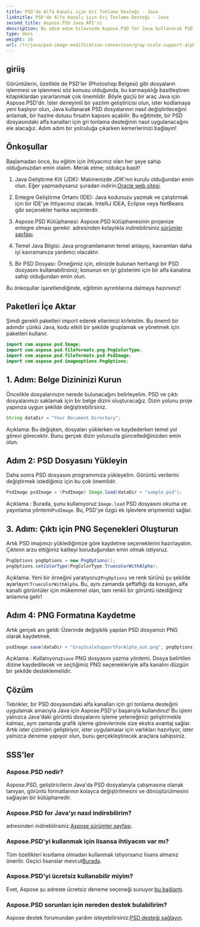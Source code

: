 ```yaml
---
title: PSD'de Alfa Kanalı için Gri Tonlama Desteği - Java
linktitle: PSD'de Alfa Kanalı için Gri Tonlama Desteği - Java
second_title: Aspose.PSD Java API'si
description: Bu adım adım kılavuzda Aspose.PSD for Java kullanarak PSD dosyalarını nasıl yöneteceğinizi ve alfa kanalları için gri tonlama desteğini nasıl uygulayacağınızı öğrenin.
type: docs
weight: 16
url: /tr/java/psd-image-modification-conversion/gray-scale-support-alpha-channel-psd/
---
```

## giriiş

Görüntülerin, özellikle de PSD'ler (Photoshop Belgesi) gibi dosyaların işlenmesi ve işlenmesi söz konusu olduğunda, bu karmaşıklığı basitleştiren kitaplıklardan yararlanmak çok önemlidir. Böyle güçlü bir araç Java için Aspose.PSD'dir. İster deneyimli bir yazılım geliştiricisi olun, ister kodlamaya yeni başlıyor olun, Java kullanarak PSD dosyalarının nasıl değiştirileceğini anlamak, bir hazine dolusu fırsatın kapısını açabilir. Bu eğitimde, bir PSD dosyasındaki alfa kanalları için gri tonlama desteğinin nasıl uygulanacağını ele alacağız. Adım adım bir yolculuğa çıkarken kemerlerinizi bağlayın!

## Önkoşullar

Başlamadan önce, bu eğitim için ihtiyacınız olan her şeye sahip olduğunuzdan emin olalım. Merak etme; oldukça basit!

1.  Java Geliştirme Kiti (JDK): Makinenizde JDK'nın kurulu olduğundan emin olun. Eğer yapmadıysanız şuradan indirin.[Oracle web sitesi](https://www.oracle.com/java/technologies/javase-jdk11-downloads.html).

2. Entegre Geliştirme Ortamı (IDE): Java kodunuzu yazmak ve çalıştırmak için bir IDE'ye ihtiyacınız olacak. IntelliJ IDEA, Eclipse veya NetBeans gibi seçenekler harika seçimlerdir.

3.  Aspose.PSD Kütüphanesi: Aspose.PSD kütüphanesinin projenize entegre olması gerekir. adresinden kolaylıkla indirebilirsiniz.[sürümler sayfası](https://releases.aspose.com/psd/java/).

4. Temel Java Bilgisi: Java programlamanın temel anlayışı, kavramları daha iyi kavramanıza yardımcı olacaktır.

5. Bir PSD Dosyası: Örneğimiz için, elinizde bulunan herhangi bir PSD dosyasını kullanabilirsiniz; konunun en iyi gösterimi için bir alfa kanalına sahip olduğundan emin olun.

Bu önkoşullar işaretlendiğinde, eğitimin ayrıntılarına dalmaya hazırsınız!

## Paketleri İçe Aktar

Şimdi gerekli paketleri import ederek ellerimizi kirletelim. Bu önemli bir adımdır çünkü Java, kodu etkili bir şekilde gruplamak ve yönetmek için paketleri kullanır.

```java
import com.aspose.psd.Image;
import com.aspose.psd.fileformats.png.PngColorType;
import com.aspose.psd.fileformats.psd.PsdImage;
import com.aspose.psd.imageoptions.PngOptions;
```

## 1. Adım: Belge Dizininizi Kurun

Öncelikle dosyalarınızın nerede bulunacağını belirleyelim. PSD ve çıktı dosyalarımızı saklamak için bir belge dizini oluşturacağız. Dizin yolunu proje yapınıza uygun şekilde değiştirebilirsiniz.

```java
String dataDir = "Your Document Directory";
```

Açıklama: Bu değişken, dosyaları yüklerken ve kaydederken temel yol görevi görecektir. Bunu gerçek dizin yolunuzla güncellediğinizden emin olun.

## Adım 2: PSD Dosyasını Yükleyin

Daha sonra PSD dosyasını programımıza yükleyelim. Görüntü verilerini değiştirmek istediğimiz için bu çok önemlidir.

```java
PsdImage psdImage = (PsdImage) Image.load(dataDir + "sample.psd");
```

 Açıklama : Burada, şunu kullanıyoruz:`Image.load` PSD dosyasını okuma ve yayınlama yöntemi`PsdImage`. Bu, PSD'ye özgü ek işlevlere erişmemizi sağlar.

## 3. Adım: Çıktı için PNG Seçenekleri Oluşturun

Artık PSD imajımızı yüklediğimize göre kaydetme seçeneklerini hazırlayalım. Çıktının arzu ettiğimiz kaliteyi koruduğundan emin olmak istiyoruz.

```java
PngOptions pngOptions = new PngOptions();
pngOptions.setColorType(PngColorType.TruecolorWithAlpha);
```

Açıklama: Yeni bir örneğini yaratıyoruz`PngOptions` ve renk türünü şu şekilde ayarlayın:`TruecolorWithAlpha`. Bu, aynı zamanda şeffaflığı da koruyan, alfa kanallı görüntüler için mükemmel olan, tam renkli bir görüntü istediğimiz anlamına gelir!

## Adım 4: PNG Formatına Kaydetme

Artık gerçek anı geldi: Üzerinde değişiklik yapılan PSD dosyamızı PNG olarak kaydetmek. 

```java
psdImage.save(dataDir + "GrayScaleSupportForAlpha_out.png", pngOptions);
```

 Açıklama : Kullanıyoruz`save` PNG dosyasını yazma yöntemi. Dosya belirtilen dizine kaydedilecek ve seçtiğimiz PNG seçenekleriyle alfa kanalını düzgün bir şekilde desteklemelidir.

## Çözüm

Tebrikler, bir PSD dosyasındaki alfa kanalları için gri tonlama desteğini uygulamak amacıyla Java için Aspose.PSD'yi başarıyla kullandınız! Bu işlem yalnızca Java'daki görüntü dosyalarını işleme yeteneğinizi geliştirmekle kalmaz, aynı zamanda grafik işleme görevlerinde size ekstra avantaj sağlar. Artık ister çizimleri geliştiriyor, ister uygulamalar için varlıkları hazırlıyor, ister yalnızca deneme yapıyor olun, bunu gerçekleştirecek araçlara sahipsiniz.

## SSS'ler

### Aspose.PSD nedir?
Aspose.PSD, geliştiricilerin Java'da PSD dosyalarıyla çalışmasına olanak tanıyan, görüntü formatlarının kolayca değiştirilmesini ve dönüştürülmesini sağlayan bir kütüphanedir.

### Aspose.PSD for Java'yı nasıl indirebilirim?
 adresinden indirebilirsiniz.[Aspose sürümler sayfası](https://releases.aspose.com/psd/java/).

### Aspose.PSD'yi kullanmak için lisansa ihtiyacım var mı?
 Tüm özellikleri kısıtlama olmadan kullanmak istiyorsanız lisans almanız önerilir. Geçici lisanslar mevcut[Burada](https://purchase.aspose.com/temporary-license/).

### Aspose.PSD'yi ücretsiz kullanabilir miyim?
 Evet, Aspose şu adreste ücretsiz deneme seçeneği sunuyor:[bu bağlantı](https://releases.aspose.com/).

### Aspose.PSD sorunları için nereden destek bulabilirim?
 Aspose destek forumundan yardım isteyebilirsiniz:[PSD desteği sağlayın](https://forum.aspose.com/c/psd/34).